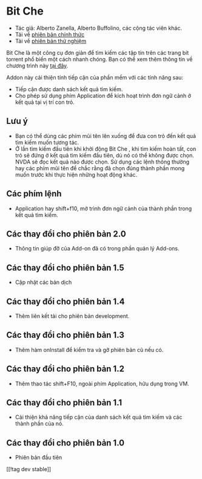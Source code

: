 # Bit Che #
*   Tác giả: Alberto Zanella, Alberto Buffolino, các cộng tác viên khác.
*   Tải về [phiên bản chính thức][1]
*   Tải về [phiên bản thử nghiệm][3]

Bit Che là một công cụ đơn giản để tìm kiếm các tập tin trên các trang bit
torrent phổ biến một cách nhanh chóng.  Bạn có thể xem thêm thông tin về
chương trình này [tại đây][2].

Addon  này cải thiện tính tiếp cận của phần mềm với các tính năng sau:

*   Tiếp cận được danh sách kết quả tìm kiếm.
*   Cho phép sử dụng phím Application để kích hoạt trình đơn ngữ cảnh ở kết
    quả tại vị trí con trỏ.


## Lưu ý ##
*   Bạn có thể dùng các phím mũi tên lên xuống  để đưa con trỏ đến kết quả
    tìm kiếm muốn tương tác.
*   Ở lần tìm kiếm đầu tiên khi khởi động Bit Che , khi tìm kiếm hoàn tất,
    con trỏ sẽ đứng ở kết quả tìm kiếm đầu tiên, dù nó có thể không được
    chọn. NVDA sẽ đọc kết quả nào được chọn. Sử dụng các lệnh thông thường
    hay các phím mũi tên để chắc rằng đã chọn đúng thành phần mong muốn
    trước khi thực hiện những hoạt động khác.


## Các phím lệnh ##
*   Application hay shift+f10, mở trình đơn ngữ cảnh của thành phần trong
    kết quả tìm kiếm.


## Các thay đổi cho phiên bản 2.0 ##
*   Thông tin giúp đỡ của Add-on đã có trong phần quản lý Add-ons.

## Các thay đổi cho phiên bản 1.5 ##
*   Cập nhật các bản dịch

## Các thay đổi cho phiên bản 1.4 ##
*   Thêm liên kết tải cho phiên bản  development.

## Các thay đổi cho phiên bản 1.3 ##
*   Thêm hàm onInstall để kiểm tra và gỡ phiên bản cũ nếu có.

## Các thay đổi cho phiên bản 1.2 ##
*   Thêm thao tác shift+F10, ngoài phím Application, hữu dụng trong VM.

## Các thay đổi cho phiên bản 1.1 ##
*   Cải thiện khả năng tiếp cận của danh sách kết quả tìm kiếm và các thành
    phần của nó.

## Các thay đổi cho phiên bản 1.0 ##
*   Phiên bản đầu tiên

[[!tag dev stable]]

[1]: https://addons.nvda-project.org/files/get.php?file=bc

[2]: http://www.convivea.com

[3]: https://addons.nvda-project.org/files/get.php?file=bc-dev
